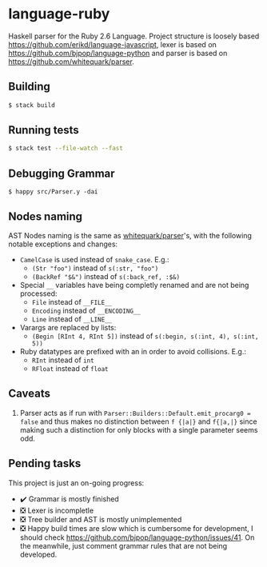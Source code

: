 language-ruby
============

Haskell parser for the Ruby 2.6 Language. Project structure is loosely based https://github.com/erikd/language-javascript, lexer is based on https://github.com/bjpop/language-python and parser is based on https://github.com/whitequark/parser.

## Building

```bash
$ stack build
```

## Running tests

```bash
$ stack test --file-watch --fast
```

## Debugging Grammar

```
$ happy src/Parser.y -dai
```

## Nodes naming

AST Nodes naming is the same as [whitequark/parser](https://github.com/whitequark/parser/blob/master/doc/AST_FORMAT.md)'s, with the following notable exceptions and changes:

* `CamelCase` is used instead of `snake_case`. E.g.:
   * `(Str "foo")` instead of `s(:str, "foo")`
   * `(BackRef "$&")` instead of `s(:back_ref, :$&)`
* Special `__` variables have being completly renamed and are not being processed:
  * `File` instead of `__FILE__`
  * `Encoding` instead of `__ENCODING__`
  * `Line` instead of `__LINE__`
* Varargs are replaced by lists:
  * `(Begin [RInt 4, RInt 5])` instead of `s(:begin, s(:int, 4), s(:int, 5))`
* Ruby datatypes are prefixed with an in order to avoid collisions. E.g.:
  * `RInt` instead of `int`
  * `RFloat` instead of `float`

## Caveats

1. Parser acts as if run with `Parser::Builders::Default.emit_procarg0 = false` and thus makes no distinction between `f {|a|}` and `f{|a,|}` since making such a distinction for only blocks with a single parameter seems odd.

## Pending tasks

This project is just an on-going progress:

* :heavy_check_mark: Grammar is mostly finished
* :negative_squared_cross_mark: Lexer is incompletle
* :negative_squared_cross_mark: Tree builder and AST is mostly unimplemented
* :negative_squared_cross_mark: Happy build times are slow which is cumbersome for development, I should check https://github.com/bjpop/language-python/issues/41. On the meanwhile, just comment grammar rules that are not being developed.
